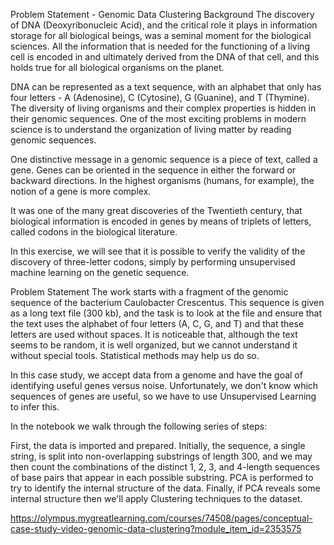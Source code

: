 Problem Statement - Genomic Data Clustering
Background
The discovery of DNA (Deoxyribonucleic Acid), and the critical role it plays in information storage for all biological beings, was a seminal moment for the biological sciences. All the information that is needed for the functioning of a living cell is encoded in and ultimately derived from the DNA of that cell, and this holds true for all biological organisms on the planet.

DNA can be represented as a text sequence, with an alphabet that only has four letters - A (Adenosine), C (Cytosine), G (Guanine), and T (Thymine). The diversity of living organisms and their complex properties is hidden in their genomic sequences. One of the most exciting problems in modern science is to understand the organization of living matter by reading genomic sequences.

One distinctive message in a genomic sequence is a piece of text, called a gene. Genes can be oriented in the sequence in either the forward or backward directions. In the highest organisms (humans, for example), the notion of a gene is more complex.

It was one of the many great discoveries of the Twentieth century, that biological information is encoded in genes by means of triplets of letters, called codons in the biological literature.

In this exercise, we will see that it is possible to verify the validity of the discovery of three-letter codons, simply by performing unsupervised machine learning on the genetic sequence.

 

Problem Statement
The work starts with a fragment of the genomic sequence of the bacterium Caulobacter Crescentus. This sequence is given as a long text file (300 kb), and the task is to look at the file and ensure that the text uses the alphabet of four letters (A, C, G, and T) and that these letters are used without spaces. It is noticeable that, although the text seems to be random, it is well organized, but we cannot understand it without special tools. Statistical methods may help us do so.

In this case study, we accept data from a genome and have the goal of identifying useful genes versus noise. Unfortunately, we don't know which sequences of genes are useful, so we have to use Unsupervised Learning to infer this.

In the notebook we walk through the following series of steps:

First, the data is imported and prepared. Initially, the sequence, a single string, is split into non-overlapping substrings of length 300, and we may then count the combinations of the distinct 1, 2, 3, and 4-length sequences of base pairs that appear in each possible substring.
PCA is performed to try to identify the internal structure of the data.
Finally, if PCA reveals some internal structure then we'll apply Clustering techniques to the dataset.

https://olympus.mygreatlearning.com/courses/74508/pages/conceptual-case-study-video-genomic-data-clustering?module_item_id=2353575